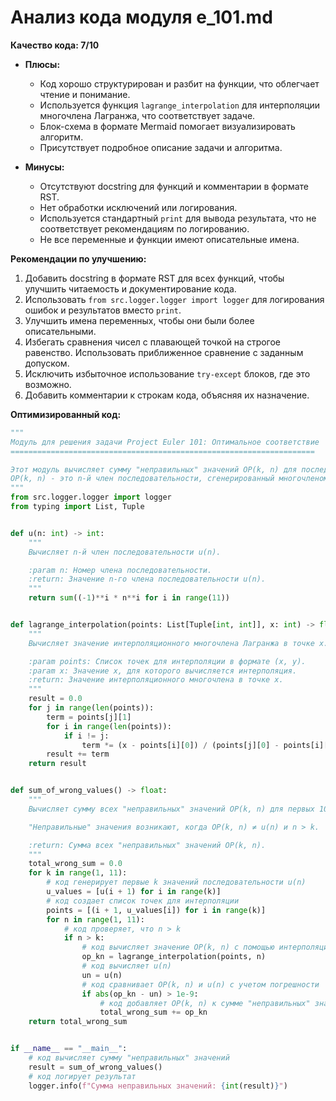 # Анализ кода модуля e_101.md

**Качество кода: 7/10**

*   **Плюсы:**
    *   Код хорошо структурирован и разбит на функции, что облегчает чтение и понимание.
    *   Используется функция `lagrange_interpolation` для интерполяции многочлена Лагранжа, что соответствует задаче.
    *   Блок-схема в формате Mermaid помогает визуализировать алгоритм.
    *   Присутствует подробное описание задачи и алгоритма.

*   **Минусы:**
    *   Отсутствуют docstring для функций и комментарии в формате RST.
    *   Нет обработки исключений или логирования.
    *   Используется стандартный `print` для вывода результата, что не соответствует рекомендациям по логированию.
    *   Не все переменные и функции имеют описательные имена.

**Рекомендации по улучшению:**

1.  Добавить docstring в формате RST для всех функций, чтобы улучшить читаемость и документирование кода.
2.  Использовать `from src.logger.logger import logger` для логирования ошибок и результатов вместо `print`.
3.  Улучшить имена переменных, чтобы они были более описательными.
4.  Избегать сравнения чисел с плавающей точкой на строгое равенство. Использовать приближенное сравнение с заданным допуском.
5.  Исключить избыточное использование `try-except` блоков, где это возможно.
6.  Добавить комментарии к строкам кода, объясняя их назначение.

**Оптимизированный код:**

```python
"""
Модуль для решения задачи Project Euler 101: Оптимальное соответствие
====================================================================

Этот модуль вычисляет сумму "неправильных" значений OP(k, n) для последовательности u(n) = 1 - n + n^2 - n^3 + n^4 - n^5 + n^6 - n^7 + n^8 - n^9 + n^10.
OP(k, n) - это n-й член последовательности, сгенерированный многочленом, который точно соответствует первым k членам последовательности u(n).
"""
from src.logger.logger import logger
from typing import List, Tuple


def u(n: int) -> int:
    """
    Вычисляет n-й член последовательности u(n).

    :param n: Номер члена последовательности.
    :return: Значение n-го члена последовательности u(n).
    """
    return sum((-1)**i * n**i for i in range(11))


def lagrange_interpolation(points: List[Tuple[int, int]], x: int) -> float:
    """
    Вычисляет значение интерполяционного многочлена Лагранжа в точке x.

    :param points: Список точек для интерполяции в формате (x, y).
    :param x: Значение x, для которого вычисляется интерполяция.
    :return: Значение интерполяционного многочлена в точке x.
    """
    result = 0.0
    for j in range(len(points)):
        term = points[j][1]
        for i in range(len(points)):
            if i != j:
                term *= (x - points[i][0]) / (points[j][0] - points[i][0])
        result += term
    return result


def sum_of_wrong_values() -> float:
    """
    Вычисляет сумму всех "неправильных" значений OP(k, n) для первых 10 членов последовательности.

    "Неправильные" значения возникают, когда OP(k, n) ≠ u(n) и n > k.

    :return: Сумма всех "неправильных" значений OP(k, n).
    """
    total_wrong_sum = 0.0
    for k in range(1, 11):
        # код генерирует первые k значений последовательности u(n)
        u_values = [u(i + 1) for i in range(k)]
        # код создает список точек для интерполяции
        points = [(i + 1, u_values[i]) for i in range(k)]
        for n in range(1, 11):
            # код проверяет, что n > k
            if n > k:
                # код вычисляет значение OP(k, n) с помощью интерполяции Лагранжа
                op_kn = lagrange_interpolation(points, n)
                # код вычисляет u(n)
                un = u(n)
                # код сравнивает OP(k, n) и u(n) с учетом погрешности
                if abs(op_kn - un) > 1e-9:
                    # код добавляет OP(k, n) к сумме "неправильных" значений
                    total_wrong_sum += op_kn
    return total_wrong_sum


if __name__ == "__main__":
    # код вычисляет сумму "неправильных" значений
    result = sum_of_wrong_values()
    # код логирует результат
    logger.info(f"Сумма неправильных значений: {int(result)}")
```